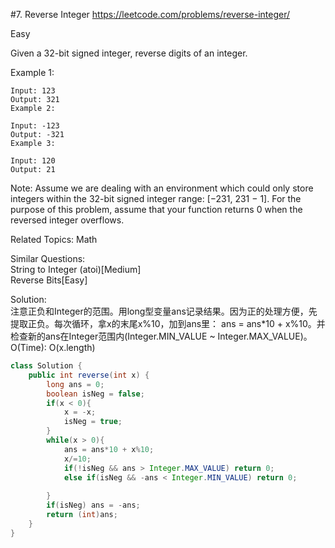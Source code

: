 #7. Reverse Integer
<https://leetcode.com/problems/reverse-integer/>  

Easy  

Given a 32-bit signed integer, reverse digits of an integer.

Example 1:

    Input: 123
    Output: 321
    Example 2:
    
    Input: -123
    Output: -321
    Example 3:
    
    Input: 120
    Output: 21
Note:
Assume we are dealing with an environment which could only store integers within the 32-bit signed integer range: [−231,  231 − 1]. For the purpose of this problem, assume that your function returns 0 when the reversed integer overflows.

Related Topics: Math

Similar Questions:  
    String to Integer (atoi)[Medium]  
    Reverse Bits[Easy]  

Solution:  
注意正负和Integer的范围。用long型变量ans记录结果。因为正的处理方便，先提取正负。每次循环，拿x的末尾x%10，加到ans里： ans = ans*10 + x%10。并检查新的ans在Integer范围内(Integer.MIN_VALUE ~ Integer.MAX_VALUE)。 
O(Time): O(x.length)
```java
class Solution {
    public int reverse(int x) {
        long ans = 0;
        boolean isNeg = false;
        if(x < 0){
            x = -x;
            isNeg = true;
        }
        while(x > 0){
            ans = ans*10 + x%10;
            x/=10;
            if(!isNeg && ans > Integer.MAX_VALUE) return 0;
            else if(isNeg && -ans < Integer.MIN_VALUE) return 0;
            
        }
        if(isNeg) ans = -ans;
        return (int)ans;
    }
}
```